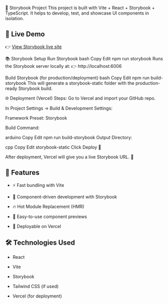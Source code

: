 📖 Storybook Project
This project is built with Vite + React + Storybook + TypeScript.
It helps to develop, test, and showcase UI components in isolation.

## 🚀 Live Demo
👉 [View Storybook live site](https://react-components-storybook-kappa.vercel.app/?path=/story/components-datatable--default)

📚 Storybook Setup
Run Storybook
bash
Copy
Edit
npm run storybook
Runs the Storybook server locally at:
👉 http://localhost:6006

Build Storybook (for production/deployment)
bash
Copy
Edit
npm run build-storybook
This will generate a storybook-static folder with the production-ready Storybook build.

🌐 Deployment (Vercel)
Steps:
Go to Vercel and import your GitHub repo.

In Project Settings → Build & Development Settings:

Framework Preset: Storybook

Build Command:

arduino
Copy
Edit
npm run build-storybook
Output Directory:

cpp
Copy
Edit
storybook-static
Click Deploy 🚀

After deployment, Vercel will give you a live Storybook URL. 🎉

## 🌟 Features
- ⚡ Fast bundling with Vite

- 🎨 Component-driven development with Storybook

- 🔥 Hot Module Replacement (HMR)

- 🧩 Easy-to-use component previews

- 🚀 Deployable on Vercel

## 🛠️ Technologies Used
- React

- Vite

- Storybook

- Tailwind CSS (if used)

- Vercel (for deployment)


